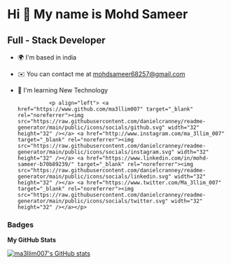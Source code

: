 Hi 👋 My name is Mohd Sameer
============================

Full - Stack Developer
----------------------

*   🌍  I'm based in india
*   ✉️  You can contact me at [mohdsameer68257@gmail.com](mailto:mohdsameer68257@gmail.com)
*   🧠  I'm learning New Technology

                  <p align="left"> <a href="https://www.github.com/ma3llim007" target="_blank" rel="noreferrer"><img src="https://raw.githubusercontent.com/danielcranney/readme-generator/main/public/icons/socials/github.svg" width="32" height="32" /></a> <a href="http://www.instagram.com/ma_3llim_007" target="_blank" rel="noreferrer"><img src="https://raw.githubusercontent.com/danielcranney/readme-generator/main/public/icons/socials/instagram.svg" width="32" height="32" /></a> <a href="https://www.linkedin.com/in/mohd-sameer-b70b89239/" target="_blank" rel="noreferrer"><img src="https://raw.githubusercontent.com/danielcranney/readme-generator/main/public/icons/socials/linkedin.svg" width="32" height="32" /></a> <a href="https://www.twitter.com/Ma_3llim_007" target="_blank" rel="noreferrer"><img src="https://raw.githubusercontent.com/danielcranney/readme-generator/main/public/icons/socials/twitter.svg" width="32" height="32" /></a></p>

### Badges

<b>My GitHub Stats</b>

<a href="http://www.github.com/ma3llim007"><img src="https://github-readme-stats.vercel.app/api?username=ma3llim007&show_icons=true&hide=issues,&count_private=true&title_color=0891b2&text_color=ffffff&icon_color=0891b2&bg_color=1c1917&hide_border=true&show_icons=true" alt="ma3llim007's GitHub stats" /></a>
